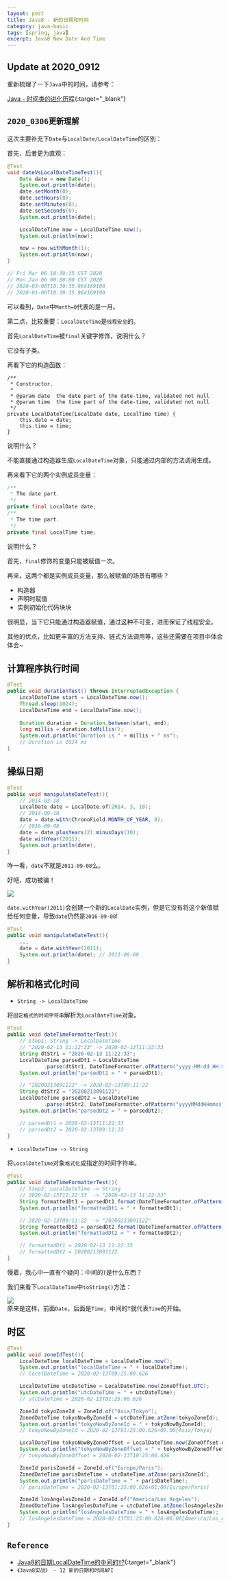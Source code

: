 ```yaml
---
layout: post
title: Java8 - 新的日期和时间
category: java-basic
tags: [spring, java]
excerpt: Java8 New Date And Time 
---
```


## Update at 2020_0912  

重新梳理了一下`Java`中的时间，请参考：  

[Java - 时间类的进化历程](http://yaoyichen.cn/java-basic/2020/09/12/java-time.html){:target="_blank"}  

## `2020_0306更新理解`  

这次主要补充下`Date`与`LocalDate/LocalDateTime`的区别：  

首先，后者更为直观：   


``` java
@Test
void dateVsLocalDateTimeTest(){
    Date date = new Date();
    System.out.println(date);
    date.setMonth(0);
    date.setHours(0);
    date.setMinutes(0);
    date.setSeconds(0);
    System.out.println(date);

    LocalDateTime now = LocalDateTime.now();
    System.out.println(now);

    now = now.withMonth(1);
    System.out.println(now);
}

// Fri Mar 06 18:39:35 CST 2020
// Mon Jan 06 00:00:00 CST 2020
// 2020-03-06T18:39:35.964169100
// 2020-01-06T18:39:35.964169100
```

可以看到，`Date`中`Month=0`代表的是一月。  

第二点，比较重要：`LocalDateTime`是`线程安全`的。  

首先`LocalDateTime`被`final`关键字修饰，说明什么？  

它没有子类。  

再看下它的构造函数：  

```
/**
 * Constructor.
 *
 * @param date  the date part of the date-time, validated not null
 * @param time  the time part of the date-time, validated not null
 */
private LocalDateTime(LocalDate date, LocalTime time) {
    this.date = date;
    this.time = time;
}
```

说明什么？  

不能直接通过构造器生成`LocalDateTime`对象，只能通过内部的方法调用生成。  

再来看下它的两个实例成员变量：  

```java
/**
 * The date part.
 */
private final LocalDate date;
/**
 * The time part.
 */
private final LocalTime time;
```

说明什么？  

首先，`final`修饰的变量只能被赋值一次。  

再来，这两个都是实例成员变量，那么被赋值的场景有哪些？  

- 构造器  
- 声明时赋值  
- 实例初始化代码块块  

很明显，当下它只能通过构造器赋值，通过这种不可变，进而保证了线程安全。  

其他的优点，比如更丰富的方法支持、链式方法调用等，这些还需要在项目中体会体会~  



## 计算程序执行时间  

``` java
@Test
public void durationTest() throws InterruptedException {
    LocalDateTime start = LocalDateTime.now();
    Thread.sleep(1024);
    LocalDateTime end = LocalDateTime.now();
    
    Duration duration = Duration.between(start, end);
    long millis = duration.toMillis();
    System.out.println("Duration is " + millis + " ms");
    // Duration is 1024 ms
}
```

## 操纵日期  

``` java
@Test
public void manipulateDateTest(){
    // 2014-03-18
    LocalDate date = LocalDate.of(2014, 3, 18);
    // 2014-09-18
    date = date.with(ChronoField.MONTH_OF_YEAR, 9);
    // 2016-09-08
    date = date.plusYears(2).minusDays(10); 
    date.withYear(2011);
    System.out.println(date);
}
```

咋一看，`date`不就是`2011-09-08`么。  

好吧，成功被骗！  

![](https://yyc-images.oss-cn-beijing.aliyuncs.com/withYear_ignored.png)  

`date.withYear(2011)`会创建一个新的`LocalDate`实例，但是它没有将这个新值赋给任何变量，导致`date`仍然是`2016-09-08`!  

``` java
@Test
public void manipulateDateTest(){
    ...
    date = date.withYear(2011);
    System.out.println(date); // 2011-09-08
}
```


## 解析和格式化时间  

- `String -> LocalDateTime`  

将`固定格式的时间字符串`解析为`LocalDateTime`对象。  

``` java
@Test
public void dateTimeFormatterTest(){
    // Step1: String -> LocalDateTime
    // "2020-02-13 11:22:33" -> 2020-02-13T11:22:33
    String dtStr1 = "2020-02-13 11:22:33";
    LocalDateTime parsedDt1 = LocalDateTime
            .parse(dtStr1, DateTimeFormatter.ofPattern("yyyy-MM-dd HH:mm:ss"));
    System.out.println("parsedDt1 = " + parsedDt1);

    // "20200213091122" -> 2020-02-13T09:11:22
    String dtStr2 = "20200213091122";
    LocalDateTime parsedDt2 = LocalDateTime
            .parse(dtStr2, DateTimeFormatter.ofPattern("yyyyMMddHHmmss"));
    System.out.println("parsedDt2 = " + parsedDt2);

    // parsedDt1 = 2020-02-13T11:22:33
    // parsedDt2 = 2020-02-13T09:11:22
}
```


- `LocalDateTime -> String`  

将`LocalDateTime`对象`格式化`成指定的时间字符串。  

``` java
@Test
public void dateTimeFormatterTest(){
    // Step2: LocalDateTime -> String
    // 2020-02-13T11:22:33  -> "2020-02-13 11:22:33"
    String formattedDt1 = parsedDt1.format(DateTimeFormatter.ofPattern("yyyy-MM-dd HH:mm:ss"));
    System.out.println("formattedDt1 = " + formattedDt1);

    // 2020-02-13T09:11:22  -> "20200213091122"
    String formattedDt2 = parsedDt2.format(DateTimeFormatter.ofPattern("yyyyMMddHHmmss"));
    System.out.println("formattedDt2 = " + formattedDt2);

    // formattedDt1 = 2020-02-13 11:22:33
    // formattedDt2 = 20200213091122
}
```

慢着，我心中一直有个疑问：中间的`T`是什么东西？  

我们来看下`LocalDateTime`中`toString()`方法：  


![](https://yyc-images.oss-cn-beijing.aliyuncs.com/localDateTime_toString.png)  
原来是这样，前面`Date`，后面是`Time`，中间的`T`就代表`Time`的开始。  


## 时区  

``` java
@Test
public void zoneIdTest(){
    LocalDateTime localDateTime = LocalDateTime.now();
    System.out.println("localDateTime = " + localDateTime);
    // localDateTime = 2020-02-13T09:25:00.626

    LocalDateTime utcDateTime = LocalDateTime.now(ZoneOffset.UTC);
    System.out.println("utcDateTime = " + utcDateTime);
    // utcDateTime = 2020-02-13T01:25:00.626

    ZoneId tokyoZoneId = ZoneId.of("Asia/Tokyo");
    ZonedDateTime tokyoNowByZoneId = utcDateTime.atZone(tokyoZoneId);
    System.out.println("tokyoNowByZoneId = " + tokyoNowByZoneId);
    // tokyoNowByZoneId = 2020-02-13T01:25:00.626+09:00[Asia/Tokyo]

    LocalDateTime tokyoNowByZoneOffset = LocalDateTime.now(ZoneOffset.of("+9"));
    System.out.println("tokyoNowByZoneOffset = " + tokyoNowByZoneOffset);
    // tokyoNowByZoneOffset = 2020-02-13T10:25:00.626

    ZoneId parisZoneId = ZoneId.of("Europe/Paris");
    ZonedDateTime parisDateTime = utcDateTime.atZone(parisZoneId);
    System.out.println("parisDateTime = " + parisDateTime);
    // parisDateTime = 2020-02-13T01:25:00.626+01:00[Europe/Paris]

    ZoneId losAngelesZoneId = ZoneId.of("America/Los_Angeles");
    ZonedDateTime losAngelesDateTime = utcDateTime.atZone(losAngelesZoneId);
    System.out.println("losAngelesDateTime = " + losAngelesDateTime);
    // losAngelesDateTime = 2020-02-13T01:25:00.626-08:00[America/Los_Angeles]
}
```

## `Reference`
- [Java8的日期LocalDateTime的中间的`T`?](https://segmentfault.com/q/1010000002909777){:target="_blank"}  
- `《Java8实战》 - 12 新的日期和时间API`  